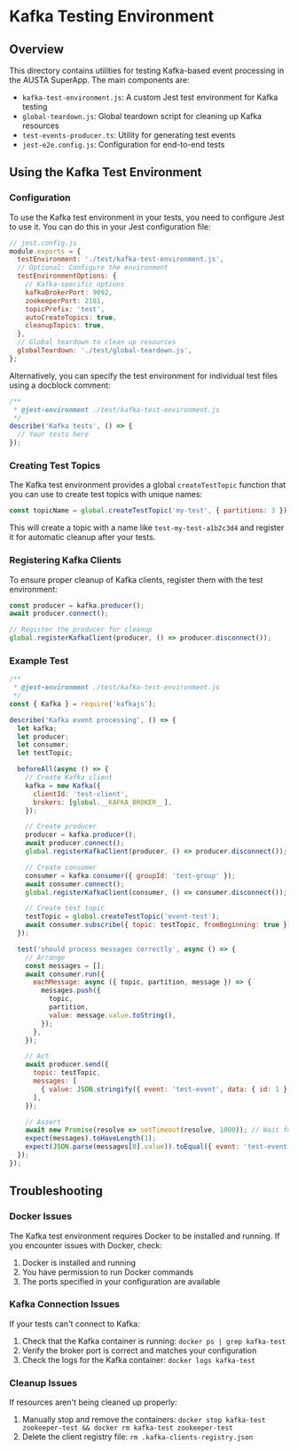 # Kafka Testing Environment

## Overview

This directory contains utilities for testing Kafka-based event processing in the AUSTA SuperApp. The main components are:

- `kafka-test-environment.js`: A custom Jest test environment for Kafka testing
- `global-teardown.js`: Global teardown script for cleaning up Kafka resources
- `test-events-producer.ts`: Utility for generating test events
- `jest-e2e.config.js`: Configuration for end-to-end tests

## Using the Kafka Test Environment

### Configuration

To use the Kafka test environment in your tests, you need to configure Jest to use it. You can do this in your Jest configuration file:

```js
// jest.config.js
module.exports = {
  testEnvironment: './test/kafka-test-environment.js',
  // Optional: Configure the environment
  testEnvironmentOptions: {
    // Kafka-specific options
    kafkaBrokerPort: 9092,
    zookeeperPort: 2181,
    topicPrefix: 'test',
    autoCreateTopics: true,
    cleanupTopics: true,
  },
  // Global teardown to clean up resources
  globalTeardown: './test/global-teardown.js',
};
```

Alternatively, you can specify the test environment for individual test files using a docblock comment:

```js
/**
 * @jest-environment ./test/kafka-test-environment.js
 */
describe('Kafka tests', () => {
  // Your tests here
});
```

### Creating Test Topics

The Kafka test environment provides a global `createTestTopic` function that you can use to create test topics with unique names:

```js
const topicName = global.createTestTopic('my-test', { partitions: 3 });
```

This will create a topic with a name like `test-my-test-a1b2c3d4` and register it for automatic cleanup after your tests.

### Registering Kafka Clients

To ensure proper cleanup of Kafka clients, register them with the test environment:

```js
const producer = kafka.producer();
await producer.connect();

// Register the producer for cleanup
global.registerKafkaClient(producer, () => producer.disconnect());
```

### Example Test

```js
/**
 * @jest-environment ./test/kafka-test-environment.js
 */
const { Kafka } = require('kafkajs');

describe('Kafka event processing', () => {
  let kafka;
  let producer;
  let consumer;
  let testTopic;

  beforeAll(async () => {
    // Create Kafka client
    kafka = new Kafka({
      clientId: 'test-client',
      brokers: [global.__KAFKA_BROKER__],
    });

    // Create producer
    producer = kafka.producer();
    await producer.connect();
    global.registerKafkaClient(producer, () => producer.disconnect());

    // Create consumer
    consumer = kafka.consumer({ groupId: 'test-group' });
    await consumer.connect();
    global.registerKafkaClient(consumer, () => consumer.disconnect());

    // Create test topic
    testTopic = global.createTestTopic('event-test');
    await consumer.subscribe({ topic: testTopic, fromBeginning: true });
  });

  test('should process messages correctly', async () => {
    // Arrange
    const messages = [];
    await consumer.run({
      eachMessage: async ({ topic, partition, message }) => {
        messages.push({
          topic,
          partition,
          value: message.value.toString(),
        });
      },
    });

    // Act
    await producer.send({
      topic: testTopic,
      messages: [
        { value: JSON.stringify({ event: 'test-event', data: { id: 1 } }) },
      ],
    });

    // Assert
    await new Promise(resolve => setTimeout(resolve, 1000)); // Wait for message processing
    expect(messages).toHaveLength(1);
    expect(JSON.parse(messages[0].value)).toEqual({ event: 'test-event', data: { id: 1 } });
  });
});
```

## Troubleshooting

### Docker Issues

The Kafka test environment requires Docker to be installed and running. If you encounter issues with Docker, check:

1. Docker is installed and running
2. You have permission to run Docker commands
3. The ports specified in your configuration are available

### Kafka Connection Issues

If your tests can't connect to Kafka:

1. Check that the Kafka container is running: `docker ps | grep kafka-test`
2. Verify the broker port is correct and matches your configuration
3. Check the logs for the Kafka container: `docker logs kafka-test`

### Cleanup Issues

If resources aren't being cleaned up properly:

1. Manually stop and remove the containers: `docker stop kafka-test zookeeper-test && docker rm kafka-test zookeeper-test`
2. Delete the client registry file: `rm .kafka-clients-registry.json`